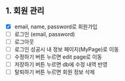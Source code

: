 ## 1. 회원 관리
- [x] email, name, password로 회원가입
- [ ] 로그인 (email, password)
- [ ] 로그아웃
- [ ] 로그인 성공시 내 정보 페이지(MyPage)로 이동
- [ ] 수정하기 버튼 누르면 edit page로 이동
- [ ] 저장하기 버튼 누르면 db에 수정 내역 반영
- [ ] 탈퇴하기 버튼 누르면 회원 정보 삭제
